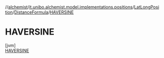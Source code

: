 //[alchemist](../../../../../index.md)/[it.unibo.alchemist.model.implementations.positions](../../../index.md)/[LatLongPosition](../../index.md)/[DistanceFormula](../index.md)/[HAVERSINE](index.md)

# HAVERSINE

[jvm]\
[HAVERSINE](index.md)
